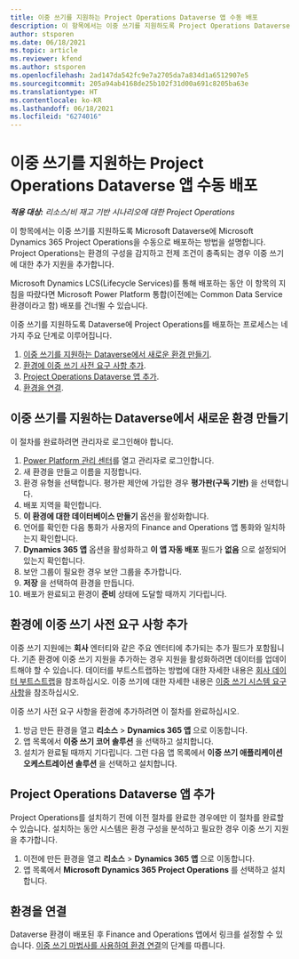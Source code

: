 ```yaml
---
title: 이중 쓰기를 지원하는 Project Operations Dataverse 앱 수동 배포
description: 이 항목에서는 이중 쓰기를 지원하도록 Project Operations Dataverse 앱을 수동으로 배포하는 방법을 설명합니다.
author: stsporen
ms.date: 06/18/2021
ms.topic: article
ms.reviewer: kfend
ms.author: stsporen
ms.openlocfilehash: 2ad147da542fc9e7a2705da7a834d1a6512907e5
ms.sourcegitcommit: 205a94ab4168de25b102f31d00a691c8205ba63e
ms.translationtype: HT
ms.contentlocale: ko-KR
ms.lasthandoff: 06/18/2021
ms.locfileid: "6274016"
---
```

# <a name="manually-deploy-the-project-operations-dataverse-app-with-dual-write-support"></a>이중 쓰기를 지원하는 Project Operations Dataverse 앱 수동 배포

_**적용 대상:** 리소스/비 재고 기반 시나리오에 대한 Project Operations_

이 항목에서는 이중 쓰기를 지원하도록 Microsoft Dataverse에 Microsoft Dynamics 365 Project Operations을 수동으로 배포하는 방법을 설명합니다. Project Operations는 환경의 구성을 감지하고 전제 조건이 충족되는 경우 이중 쓰기에 대한 추가 지원을 추가합니다.

Microsoft Dynamics LCS(Lifecycle Services)를 통해 배포하는 동안 이 항목의 지침을 따랐다면 Microsoft Power Platform 통합(이전에는 Common Data Service 환경이라고 함) 배포를 건너뛸 수 있습니다.

이중 쓰기를 지원하도록 Dataverse에 Project Operations를 배포하는 프로세스는 네 가지 주요 단계로 이루어집니다.

1. [이중 쓰기를 지원하는 Dataverse에서 새로운 환경 만들기](#create).
2. [환경에 이중 쓰기 사전 요구 사항 추가](#prerequisites).
3. [Project Operations Dataverse 앱 추가](#dataverse).
4. [환경을 연결](#link).

## <a name="create-a-new-environment-in-dataverse-that-supports-dual-write"></a><a name="create"></a>이중 쓰기를 지원하는 Dataverse에서 새로운 환경 만들기

이 절차를 완료하려면 관리자로 로그인해야 합니다.

1. [Power Platform 관리 센터](https://admin.powerplatform.com)를 열고 관리자로 로그인합니다.
2. 새 환경을 만들고 이름을 지정합니다.
3. 환경 유형을 선택합니다. 평가판 제안에 가입한 경우 **평가판(구독 기반)** 을 선택합니다.
4. 배포 지역을 확인합니다.
5. **이 환경에 대한 데이터베이스 만들기** 옵션을 활성화합니다. 
6. 언어를 확인한 다음 통화가 사용자의 Finance and Operations 앱 통화와 일치하는지 확인합니다.
7. **Dynamics 365 앱** 옵션을 활성화하고 **이 앱 자동 배포** 필드가 **없음** 으로 설정되어 있는지 확인합니다.
8. 보안 그룹이 필요한 경우 보안 그룹을 추가합니다.
9. **저장** 을 선택하여 환경을 만듭니다.
10. 배포가 완료되고 환경이 **준비** 상태에 도달할 때까지 기다립니다.

## <a name="add-dual-write-prerequisites-to-the-environment"></a><a name="prerequisites"></a>환경에 이중 쓰기 사전 요구 사항 추가

이중 쓰기 지원에는 **회사** 엔터티와 같은 주요 엔터티에 추가되는 추가 필드가 포함됩니다. 기존 환경에 이중 쓰기 지원을 추가하는 경우 지원을 활성화하려면 데이터를 업데이트해야 할 수 있습니다. 데이터를 부트스트랩하는 방법에 대한 자세한 내용은 [회사 데이터 부트스트랩](/dynamics365/fin-ops-core/dev-itpro/data-entities/dual-write/bootstrap-company-data)을 참조하십시오. 이중 쓰기에 대한 자세한 내용은 [이중 쓰기 시스템 요구 사항](/dynamics365/fin-ops-core/dev-itpro/data-entities/dual-write/dual-write-system-req)을 참조하십시오.

이중 쓰기 사전 요구 사항을 환경에 추가하려면 이 절차를 완료하십시오.

1. 방금 만든 환경을 열고 **리소스** \> **Dynamics 365 앱** 으로 이동합니다.
2. 앱 목록에서 **이중 쓰기 코어 솔루션** 을 선택하고 설치합니다.
3. 설치가 완료될 때까지 기다립니다. 그런 다음 앱 목록에서 **이중 쓰기 애플리케이션 오케스트레이션 솔루션** 을 선택하고 설치합니다.

## <a name="add-the-project-operations-dataverse-app"></a><a name="dataverse"></a>Project Operations Dataverse 앱 추가

Project Operations를 설치하기 전에 이전 절차를 완료한 경우에만 이 절차를 완료할 수 있습니다. 설치하는 동안 시스템은 환경 구성을 분석하고 필요한 경우 이중 쓰기 지원을 추가합니다.

1. 이전에 만든 환경을 열고 **리소스** \> **Dynamics 365 앱** 으로 이동합니다.
2. 앱 목록에서 **Microsoft Dynamics 365 Project Operations** 를 선택하고 설치합니다.

## <a name="link-your-environments"></a><a name="link"></a>환경을 연결

Dataverse 환경이 배포된 후 Finance and Operations 앱에서 링크를 설정할 수 있습니다. [이중 쓰기 마법사를 사용하여 환경 연결](/dynamics365/fin-ops-core/dev-itpro/data-entities/dual-write/link-your-environment)의 단계를 따릅니다.
